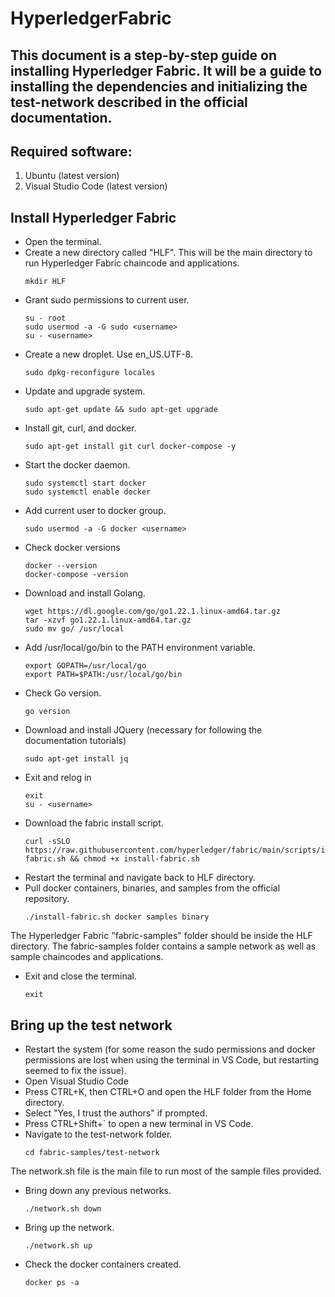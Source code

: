 # HyperledgerFabric

## This document is a step-by-step guide on installing Hyperledger Fabric. It will be a guide to installing the dependencies and initializing the test-network described in the official documentation.

## Required software:
1. Ubuntu (latest version)
2. Visual Studio Code (latest version)

## Install Hyperledger Fabric
* Open the terminal.
* Create a new directory called "HLF". This will be the main directory to run Hyperledger Fabric chaincode and applications.
  ```
  mkdir HLF
  ```
* Grant sudo permissions to current user.
  ```
  su - root
  sudo usermod -a -G sudo <username>
  su - <username>
  ```
* Create a new droplet. Use en_US.UTF-8.
  ```
  sudo dpkg-reconfigure locales
  ```
* Update and upgrade system.
  ```
  sudo apt-get update && sudo apt-get upgrade
  ```
* Install git, curl, and docker.
  ```
  sudo apt-get install git curl docker-compose -y
  ```
* Start the docker daemon.
  ```
  sudo systemctl start docker
  sudo systemctl enable docker
  ```
* Add current user to docker group.
  ```
  sudo usermod -a -G docker <username>
  ```
* Check docker versions
  ```
  docker --version
  docker-compose -version
  ```
* Download and install Golang.
  ```
  wget https://dl.google.com/go/go1.22.1.linux-amd64.tar.gz
  tar -xzvf go1.22.1.linux-amd64.tar.gz
  sudo mv go/ /usr/local
  ```
* Add /usr/local/go/bin to the PATH environment variable.
  ```
  export GOPATH=/usr/local/go
  export PATH=$PATH:/usr/local/go/bin
  ```
* Check Go version.
  ```
  go version
  ```
* Download and install JQuery (necessary for following the documentation tutorials)
  ```
  sudo apt-get install jq
  ```
* Exit and relog in
  ```
  exit
  su - <username>
  ```
* Download the fabric install script.
  ```
  curl -sSLO https://raw.githubusercontent.com/hyperledger/fabric/main/scripts/install-fabric.sh && chmod +x install-fabric.sh
  ```
* Restart the terminal and navigate back to HLF directory.
* Pull docker containers, binaries, and samples from the official repository.
  ```
  ./install-fabric.sh docker samples binary
  ```
The Hyperledger Fabric "fabric-samples" folder should be inside the HLF directory. The fabric-samples folder contains a sample network as well as sample chaincodes and applications.
* Exit and close the terminal.
  ```
  exit
  ```
## Bring up the test network
* Restart the system (for some reason the sudo permissions and docker permissions are lost when using the terminal in VS Code, but restarting seemed to fix the issue).
* Open Visual Studio Code
* Press CTRL+K, then CTRL+O and open the HLF folder from the Home directory.
* Select "Yes, I trust the authors" if prompted.
* Press CTRL+Shift+` to open a new terminal in VS Code.
* Navigate to the test-network folder.
  ```
  cd fabric-samples/test-network
  ```
The network.sh file is the main file to run most of the sample files provided.
* Bring down any previous networks.
  ```
  ./network.sh down
  ```
* Bring up the network.
  ```
  ./network.sh up
  ```
* Check the docker containers created.
  ```
  docker ps -a
  ```
